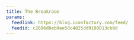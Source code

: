 ```yaml
---
title: The Breakroom
params:
  feedlink: https://blog.iconfactory.com/feed/
  feedid: c2696d8eb0ee58c4825dd9188813cb9d
---
```

